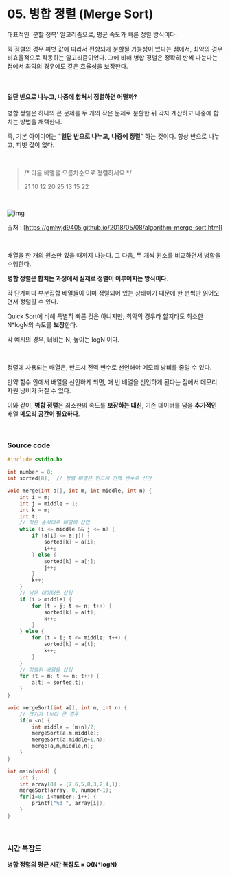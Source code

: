# 05. 병합 정렬 (Merge Sort)

대표적인 '분할 정복' 알고리즘으로, 평균 속도가 빠른 정렬 방식이다.

퀵 정렬의 경우 피벗 값에 따라서 편향되게 분할될 가능성이 있다는 점에서, 최악의 경우 비효율적으로 작동하는 알고리즘이었다. 그에 비해 병합 정렬은 정확히 반씩 나눈다는 점에서 최악의 경우에도 같은 효율성을 보장한다.

<br/>

#### 일단 반으로 나누고, 나중에 합쳐서 정렬하면 어떨까?

병합 정렬은 하나의 큰 문제를 두 개의 작은 문제로 분할한 뒤 각자 계산하고 나중에 합치는 방법을 채택한다.

즉, 기본 아이디어는 "**일단 반으로 나누고, 나중에 정렬**" 하는 것이다. 항상 반으로 나누고, 피벗 값이 없다.

<br/>

>  /* 다음 배열을 오름차순으로 정렬하세요 */
>
>  21 10 12 20 25 13 15 22

<br/>

![img](https://gmlwjd9405.github.io/images/algorithm-merge-sort/merge-sort-concepts.png)

출처 : [https://gmlwjd9405.github.io/2018/05/08/algorithm-merge-sort.html]

<br/>

배열을 한 개의 원소만 있을 때까지 나눈다. 그 다음, 두 개씩 원소를 비교하면서 병합을 수행한다.

**병합 정렬은 합치는 과정에서 실제로 정렬이 이루어지는 방식이다.**

각 단계마다 부분집합 배열들이 이미 정렬되어 있는 상태이기 때문에 한 번씩만 읽어오면서 정렬할 수 있다.

Quick Sort에 비해 특별히 빠른 것은 아니지만, 최악의 경우라 할지라도 최소한 N*logN의 속도를 **보장**한다.

각 예시의 경우, 너비는 N, 높이는 logN 이다.

<br/>

정렬에 사용되는 배열은, 반드시 전역 변수로 선언해야 메모리 낭비를 줄일 수 있다.

만약 함수 안에서 배열을 선언하게 되면, 매 번 배열을 선언하게 된다는 점에서 메모리 자원 낭비가 커질 수 있다.

이와 같이, **병합 정렬**은 최소한의 속도를 **보장하는 대신**, 기존 데이터를 담을 **추가적인** 배열 **메모리 공간이 필요하다**.

<br/>

### Source code

```c
#include <stdio.h>

int number = 8;
int sorted[8];	// 정렬 배열은 반드시 전역 변수로 선언

void merge(int a[], int m, int middle, int n) {
	int i = m;
	int j = middle + 1;
	int k = m;
	int t;
	// 작은 순서대로 배열에 삽입 
	while (i <= middle && j <= n) {
		if (a[i] <= a[j]) {
			sorted[k] = a[i];
			i++;
		} else {
			sorted[k] = a[j];
			j++;
		}
		k++;
	} 
	// 남은 데이터도 삽입
	if (i > middle) {
		for (t = j; t <= n; t++) {
			sorted[k] = a[t];
			k++;
		}
	} else {
		for (t = i; t <= middle; t++) {
			sorted[k] = a[t];
			k++;
		}
	}
	// 정렬된 배열을 삽입
	for (t = m; t <= n; t++) {
		a[t] = sorted[t];
	}
} 

void mergeSort(int a[], int m, int n) {
	// 크기가 1보다 큰 경우
	if(m <n) {
		int middle = (m+n)/2;
		mergeSort(a,m,middle);
		mergeSort(a,middle+1,n);
		merge(a,m,middle,n);
	} 
}

int main(void) {
	int i;
	int array[8] = {7,6,5,8,3,2,4,1};
	mergeSort(array, 0, number-1);
	for(i=0; i<number; i++) {
		printf("%d ", array[i]);
	}
}
```

<br/>

### 시간 복잡도

**병합 정렬의 평균 시간 복잡도 = O(N*logN)**